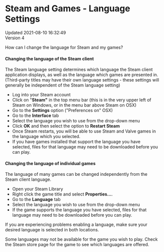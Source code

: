 # Steam and Games - Language Settings
Updated 2021-08-10 16:32:49  
Version 4  

How can I change the language for Steam and my games?  
  
#### Changing the language of the Steam client
The Steam language setting determines which language the Steam client application displays, as well as the language which games are presented in. (Third-party titles may have their own language settings - these settings will generally be independent of the Steam language setting)  
  
* Log into your Steam account
* Click on "**Steam"** in the top menu bar (this is in the very upper left of Steam on Windows, or in the menu bar above Steam on OSX)
* Go to the **Settings** option ("Preferences on" OSX)
* Go to the **Interface** tab
* Select the language you wish to use from the drop-down menu
* Click **OK** and then select the option to **Restart Steam**
* Once Steam restarts, you will be able to use Steam and Valve games in the language which you selected.
* If you have games installed that support the language you have selected, files for that language may need to be downloaded before you can play.
  
  
#### Changing the language of individual games
The language of many games can be changed independently from the Steam client language.  
  
* Open your Steam Library
* Right click the game title and select **Properties...**.
* Go to the **Language** tab
* Select the language you wish to use from the drop-down menu
* If the game supports the language you have selected, files for that language may need to be downloaded before you can play.
  
If you are experiencing problems enabling a language, make sure your desired language is selected in both locations.  
  
Some languages may not be available for the game you wish to play. Check the Steam store page for the game to see which languages are offered.